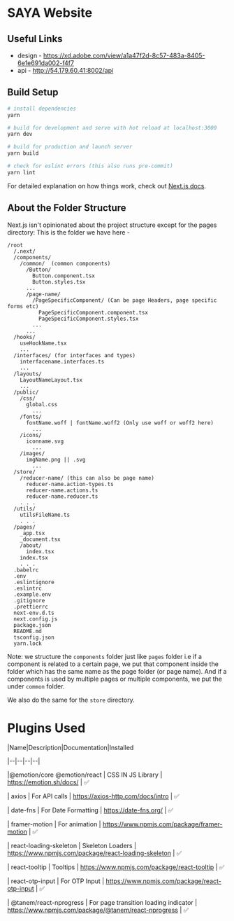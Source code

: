 # SAYA Website

## Useful Links
- design - https://xd.adobe.com/view/a1a47f2d-8c57-483a-8405-6e1e691da002-f4f7
- api - http://54.179.60.41:8002/api

## Build Setup

``` bash
# install dependencies
yarn

# build for development and serve with hot reload at localhost:3000 
yarn dev

# build for production and launch server
yarn build

# check for eslint errors (this also runs pre-commit)
yarn lint
```

For detailed explanation on how things work, check out [Next.js docs](https://nextjs.org/docs/getting-started).


## About the Folder Structure

Next.js isn't opinionated about the project structure except for the pages directory:
This is the folder we have here -

```
/root
  /.next/
  /components/
    /common/  (common components)
      /Button/
        Button.component.tsx
        Button.styles.tsx
      ...  
      /page-name/
        /PageSpecificComponent/ (Can be page Headers, page specific forms etc)
          PageSpecificComponent.component.tsx
          PageSpecificComponent.styles.tsx
        ...
      ... 
  /hooks/
    useHookName.tsx
    ...
  /interfaces/ (for interfaces and types)
    interfacename.interfaces.ts
    ...
  /layouts/
    LayoutNameLayout.tsx
    ...
  /public/
    /css/
      global.css
        ...
    /fonts/
      fontName.woff | fontName.woff2 (Only use woff or woff2 here)
        ...
    /icons/
      iconname.svg
        ...
    /images/
      imgName.png || .svg
        ...
  /store/
    /reducer-name/ (this can also be page name)
      reducer-name.action-types.ts
      reducer-name.actions.ts
      reducer-name.reducer.ts
    . . .
  /utils/    
    utilsFileName.ts
    . . .
  /pages/
    _app.tsx
    _document.tsx
    /about/
      index.tsx
    index.tsx  
    . . .
  .babelrc
  .env
  .eslintignore
  .eslintrc
  .example.env
  .gitignore
  .prettierrc
  next-env.d.ts
  next.config.js
  package.json
  README.md
  tsconfig.json
  yarn.lock
```

Note: we structure the `components` folder just like `pages` folder i.e if a component
is related to a certain page, we put that component inside the folder which has the same name as the page folder (or page name).
And if a components is used by multiple pages or multiple components, we put the under `common` folder.

We also do the same for the `store` directory.

# Plugins Used
|Name|Description|Documentation|Installed

|--|--|--|--|

|@emotion/core @emotion/react | CSS IN JS Library | https://emotion.sh/docs/ | ✅

| axios | For API calls | https://axios-http.com/docs/intro | ✅

| date-fns | For Date Formatting | https://date-fns.org/ | ✅

| framer-motion | For animation | https://www.npmjs.com/package/framer-motion | ✅

| react-loading-skeleton | Skeleton Loaders | https://www.npmjs.com/package/react-loading-skeleton | ✅

| react-tooltip | Tooltips | https://www.npmjs.com/package/react-tooltip | ✅

| react-otp-input | For OTP Input | https://www.npmjs.com/package/react-otp-input | ✅

| @tanem/react-nprogress | For page transition loading indicator | https://www.npmjs.com/package/@tanem/react-nprogress | ✅
